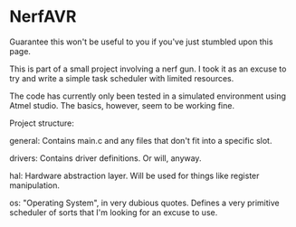 # NerfAVR
Guarantee this won't be useful to you if you've just stumbled upon this page.

This is part of a small project involving a nerf gun.
I took it as an excuse to try and write a simple task scheduler with limited resources.

The code has currently only been tested in a simulated environment using Atmel studio.
The basics, however, seem to be working fine.

Project structure:

general: Contains main.c and any files that don't fit into a specific slot.
  
drivers: Contains driver definitions.  Or will, anyway.
  
hal: Hardware abstraction layer.  Will be used for things like register manipulation.
  
os: "Operating System", in very dubious quotes.  Defines a very primitive scheduler of sorts that I'm looking for an excuse to use.
